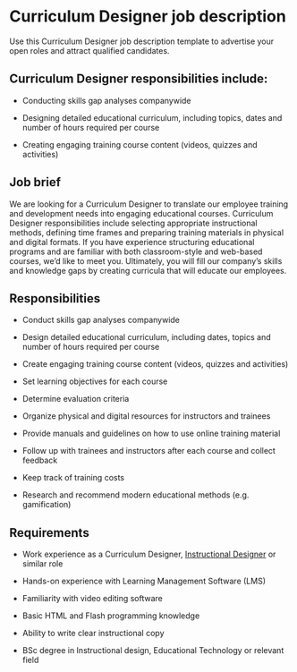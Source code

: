 # Curriculum Designer job description
Use this Curriculum Designer job description template to advertise your open roles and attract qualified candidates.


## Curriculum Designer responsibilities include:
* Conducting skills gap analyses companywide

* Designing detailed educational curriculum, including topics, dates and number of hours required per course

* Creating engaging training course content (videos, quizzes and activities)


## Job brief

We are looking for a Curriculum Designer to translate our employee training and development needs into engaging educational courses.
Curriculum Designer responsibilities include selecting appropriate instructional methods, defining time frames and preparing training materials in physical and digital formats. If you have experience structuring educational programs and are familiar with both classroom-style and web-based courses, we’d like to meet you.
Ultimately, you will fill our company’s skills and knowledge gaps by creating curricula that will educate our employees.


## Responsibilities

* Conduct skills gap analyses companywide

* Design detailed educational curriculum, including dates, topics and number of hours required per course

* Create engaging training course content (videos, quizzes and activities)

* Set learning objectives for each course

* Determine evaluation criteria

* Organize physical and digital resources for instructors and trainees

* Provide manuals and guidelines on how to use online training material

* Follow up with trainees and instructors after each course and collect feedback

* Keep track of training costs

* Research and recommend modern educational methods (e.g. gamification)


## Requirements

* Work experience as a Curriculum Designer, <a href="https://resources.workable.com/instructional-designer-job-description" target="_blank" rel="noopener">Instructional Designer</a> or similar role

* Hands-on experience with Learning Management Software (LMS)

* Familiarity with video editing software

* Basic HTML and Flash programming knowledge

* Ability to write clear instructional copy

* BSc degree in Instructional design, Educational Technology or relevant field
